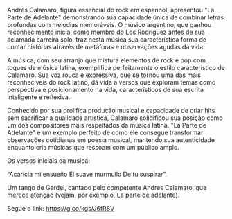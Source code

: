 Andrés Calamaro, figura essencial do rock em espanhol, apresentou "La Parte de Adelante" demonstrando sua capacidade única de combinar letras profundas com melodias memoráveis. O músico argentino, que ganhou reconhecimento inicial como membro do Los Rodríguez antes de sua aclamada carreira solo, traz nesta música sua característica forma de contar histórias através de metáforas e observações agudas da vida.

A música, com seu arranjo que mistura elementos de rock e pop com toques de música latina, exemplifica perfeitamente o estilo característico de Calamaro. Sua voz rouca e expressiva, que se tornou uma das mais reconhecíveis do rock latino, dá vida a versos que exploram temas como perspectiva e posicionamento na vida, característicos de sua escrita inteligente e reflexiva.

Conhecido por sua prolífica produção musical e capacidade de criar hits sem sacrificar a qualidade artística, Calamaro solidificou sua posição como um dos compositores mais respeitados da música latina. "La Parte de Adelante" é um exemplo perfeito de como ele consegue transformar observações cotidianas em poesia musical, mantendo sua autenticidade enquanto cria músicas que ressoam com um público amplo.

Os versos iniciais da musica: 

“Acaricia mi ensueño
El suave murmullo
De tu suspirar”.

Um tango de Gardel, cantado pelo competente Andres Calamaro, que merece atenção (vejam, por exemplo, La parte de adelante). 

Segue o link: https://g.co/kgs/J6fR8V
